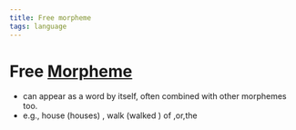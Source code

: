 ```yaml
---
title: Free morpheme
tags: language
---
```


# Free [Morpheme](Morpheme.md)
- can appear as a word by itself, often combined with other morphemes too.
- e.g., house (houses) , walk (walked ) of ,or,the





























































































